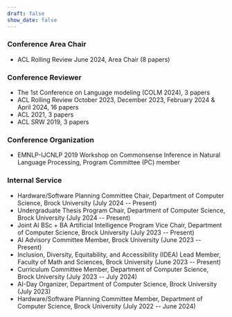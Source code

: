 ```yaml
---
draft: false
show_date: false
---
```


### Conference Area Chair
- ACL Rolling Review June 2024, Area Chair (8 papers)

### Conference Reviewer
- The 1st Conference on Language modeling (COLM 2024), 3 papers
- ACL Rolling Review October 2023, December 2023, February 2024 & April 2024, 16 papers
- ACL 2021, 3 papers
- ACL SRW 2019, 3 papers

### Conference Organization
- EMNLP-IJCNLP 2019 Workshop on Commonsense Inference in Natural Language Processing, Program Committee (PC) member

### Internal Service
- Hardware/Software Planning Committee Chair, Department of Computer Science, Brock University (July 2024 -- Present)
- Undergraduate Thesis Program Chair, Department of Computer Science, Brock University (July 2024 -- Present)
- Joint AI BSc + BA Artificial Intelligence Program Vice Chair, Department of Computer Science, Brock University (July 2023 -- Present)
- AI Advisory Committee Member, Brock University (June 2023 -- Present)
- Inclusion, Diversity, Equitability, and Accessibility (IDEA) Lead Member, Faculty of Math and Sciences, Brock University (June 2023 -- Present)
- Curriculum Committee Member, Department of Computer Science, Brock University (July 2023 -- July 2024)
- AI-Day Organizer, Department of Computer Science, Brock University (July 2023)
- Hardware/Software Planning Committee Member, Department of Computer Science, Brock University (July 2022 -- June 2024)
